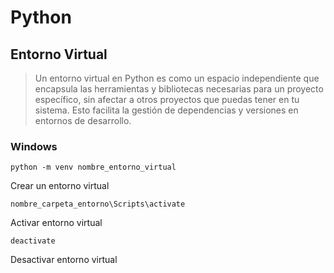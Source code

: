 # Python

## Entorno Virtual
> Un entorno virtual en Python es como un espacio independiente que encapsula las herramientas y bibliotecas necesarias para un proyecto específico, sin afectar a otros proyectos que puedas tener en tu sistema. Esto facilita la gestión de dependencias y versiones en entornos de desarrollo.

### Windows
```
python -m venv nombre_entorno_virtual
```
Crear un entorno virtual

```
nombre_carpeta_entorno\Scripts\activate
```
Activar entorno virtual

```
deactivate
```
Desactivar entorno virtual